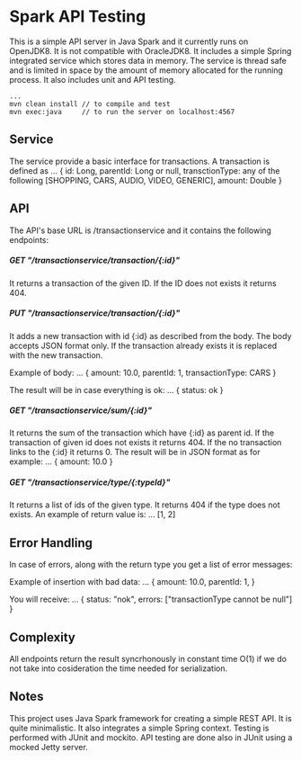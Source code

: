 Spark API Testing
===========

This is a simple API server in Java Spark and it currently runs
on OpenJDK8. It is not compatible with OracleJDK8. It includes a simple Spring integrated service which stores
data in memory. The service is thread safe and is limited in space by the amount of memory allocated for 
the running process. It also includes unit and API testing.

    ...
    mvn clean install // to compile and test
    mvn exec:java     // to run the server on localhost:4567

Service
-------

The service provide a basic interface for transactions. A transaction is defined as
    ...
    {
      id: Long,
      parentId: Long or null,
      transctionType: any of the following [SHOPPING, CARS, AUDIO, VIDEO, GENERIC],
      amount: Double
    }

API
-------

The API's base URL is /transactionservice and it contains the following endpoints:

##### GET "/transactionservice/transaction/{:id}"

It returns a transaction of the given ID.
If the ID does not exists it returns 404.

##### PUT "/transactionservice/transaction/{:id}"
It adds a new transaction with id {:id} as described from the body. 
The body accepts JSON format only. If the transaction already exists it is replaced with the new transaction.

Example of body:
    ...
    {
      amount: 10.0, 
      parentId: 1,
      transactionType: CARS
    }

The result will be in case everything is ok:
    ...
    { status: ok }

##### GET "/transactionservice/sum/{:id}"
It returns the sum of the transaction which have {:id} as parent id.
If the transaction of given id does not exists it returns 404.
If the no transaction links to the {:id} it returns 0.
The result will be in JSON format as for example:
    ...
    { amount: 10.0 }

##### GET "/transactionservice/type/{:typeId}"
It returns a list of ids of the given type. It returns 404 if the type 
does not exists. An example of return value is:
    ...
    [1, 2]

Error Handling
-------

In case of errors, along with the return type you get a list of error messages:

Example of insertion with bad data:
    ...
    {
      amount: 10.0, 
      parentId: 1,
    }

You will receive:
    ...
    {
      status: "nok", 
      errors: ["transactionType cannot be null"]
    }

Complexity
-------

All endpoints return the result syncrhonously in constant time O(1) if we do not take into cosideration the time needed for serialization.

Notes
-------
This project uses Java Spark framework for creating a simple REST API. It is quite minimalistic. It also integrates a simple Spring context. Testing is performed with JUnit and mockito. API testing are done also in JUnit using a mocked Jetty server. 
